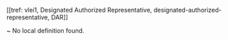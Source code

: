 [[tref: vlei1, Designated Authorized Representative, designated-authorized-representative, DAR]]

~ No local definition found.
